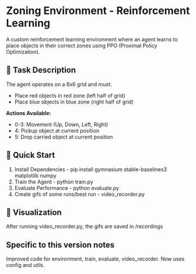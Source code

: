 # Zoning Environment - Reinforcement Learning
A custom reinforcement learning environment where an agent learns to place objects in their correct zones using PPO (Proximal Policy Optimization).

## 🎯 Task Description
The agent operates on a 6x6 grid and must:
- Place red objects in red zone (left half of grid)
- Place blue objects in blue zone (right half of grid)

**Actions Available:**
- 0-3: Movement (Up, Down, Left, Right)
- 4: Pickup object at current position
- 5: Drop carried object at current position

## 🚀 Quick Start
1. Install Dependencies - pip install gymnasium stable-baselines3 matplotlib numpy
2. Train the Agent - python train.py
3. Evaluate Performance - python evaluate.py
4. Create gifs of some runs/best run - video_recorder.py

## 🎨 Visualization
After running video_recorder.py, the gifs are saved in /recordings


## Specific to this version notes
Improved code for environment, train, evaluate, video_recorder. Now uses config and utils.


